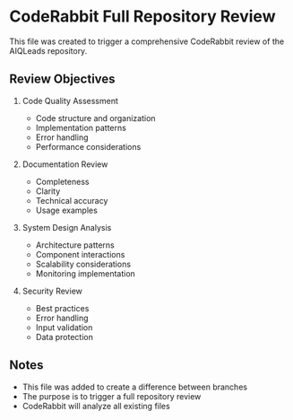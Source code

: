 # CodeRabbit Full Repository Review

This file was created to trigger a comprehensive CodeRabbit review of the AIQLeads repository.

## Review Objectives

1. Code Quality Assessment
   - Code structure and organization
   - Implementation patterns
   - Error handling
   - Performance considerations

2. Documentation Review
   - Completeness
   - Clarity
   - Technical accuracy
   - Usage examples

3. System Design Analysis
   - Architecture patterns
   - Component interactions
   - Scalability considerations
   - Monitoring implementation

4. Security Review
   - Best practices
   - Error handling
   - Input validation
   - Data protection

## Notes
- This file was added to create a difference between branches
- The purpose is to trigger a full repository review
- CodeRabbit will analyze all existing files